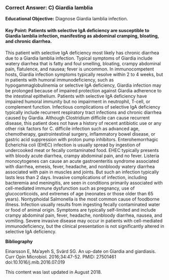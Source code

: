 
### Correct Answer: C) Giardia lamblia 

**Educational Objective:** Diagnose Giardia lamblia infection.

#### **Key Point:** Patients with selective IgA deficiency are susceptible to Giardia lamblia infection, manifesting as abdominal cramping, bloating, and chronic diarrhea.

This patient with selective IgA deficiency most likely has chronic diarrhea due to a Giardia lamblia infection. Typical symptoms of Giardia include watery diarrhea that is fatty and foul smelling, bloating, crampy abdominal pain, flatulence, and nausea; fever is uncommon. In immunocompetent hosts, Giardia infection symptoms typically resolve within 2 to 4 weeks, but in patients with humoral immunodeficiency, such as hypogammaglobulinemia or selective IgA deficiency, Giardia infection may be prolonged because of impaired protection against Giardia adherence to the intestinal epithelium. Patients with selective IgA deficiency have impaired humoral immunity but no impairment in neutrophil, T-cell, or complement function. Infectious complications of selective IgA deficiency typically include recurrent respiratory tract infections and chronic diarrhea caused by Giardia.
Although Clostridium difficile can cause recurrent disease, this patient does not have a history of recent antibiotic use or any other risk factors for C. difficile infection such as advanced age, chemotherapy, gastrointestinal surgery, inflammatory bowel disease, or gastric acid suppression with proton pump inhibitors.
Enterohemorrhagic Echerichia coli (EHEC) infection is usually spread by ingestion of undercooked meat or fecally contaminated food. EHEC typically presents with bloody acute diarrhea, crampy abdominal pain, and no fever.
Listeria monocytogenes can cause an acute gastroenteritis syndrome associated with diarrhea, emesis, fever, headache, and nonbloody watery diarrhea associated with pain in muscles and joints. But such an infection typically lasts less than 2 days. Invasive complications of infection, including bacteremia and meningitis, are seen in conditions primarily associated with cell-mediated immune dysfunction such as pregnancy, use of glucocorticoids, and extremes of age (neonates or those older than 65 years).
Nontyphoidal Salmonella is the most common cause of foodborne illness. Infection usually results from ingesting fecally contaminated water or food of animal origin. Symptoms are typically self-limited and include crampy abdominal pain, fever, headache, nonbloody diarrhea, nausea, and vomiting. Severe invasive disease may occur in patients with cell-mediated immunodeficiency, but the clinical presentation is not significantly altered in selective IgA deficiency.

**Bibliography**

Einarsson E, Ma’ayeh S, Svärd SG. An up-date on Giardia and giardiasis. Curr Opin Microbiol. 2016;34:47-52. PMID: 27501461 doi:10.1016/j.mib.2016.07.019

This content was last updated in August 2018.